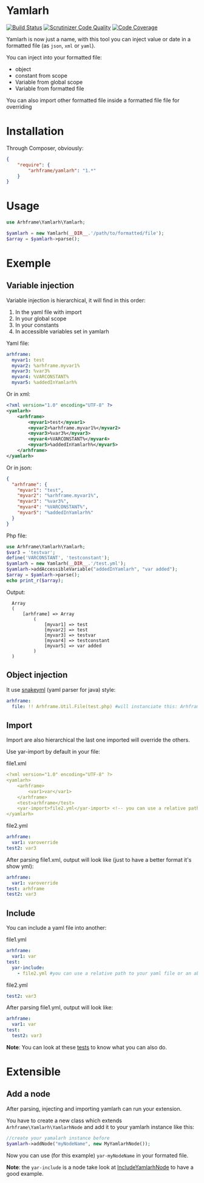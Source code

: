 Yamlarh
=======
[![Build Status](https://travis-ci.org/arhframe/yamlarh.svg)](https://travis-ci.org/arhframe/yamlarh) [![Scrutinizer Code Quality](https://scrutinizer-ci.com/g/arhframe/yamlarh/badges/quality-score.png?b=master)](https://scrutinizer-ci.com/g/arhframe/yamlarh/?branch=master) [![Code Coverage](https://scrutinizer-ci.com/g/arhframe/yamlarh/badges/coverage.png?b=master)](https://scrutinizer-ci.com/g/arhframe/yamlarh/?branch=master)

Yamlarh is now just a name, with this tool you can inject value or date in a formatted file (as `json`, `xml` or `yaml`).

You can inject into your formatted file:
  * object
  * constant from scope 
  * Variable from global scope
  * Variable from formatted file

You can also import other formatted file inside a formatted file file for overriding

Installation
=======

Through Composer, obviously:

```json
{
    "require": {
        "arhframe/yamlarh": "1.*"
    }
}
```

Usage
========

```php
use Arhframe\Yamlarh\Yamlarh;

$yamlarh = new Yamlarh(__DIR__.'/path/to/formatted/file');
$array = $yamlarh->parse();
```

Exemple
=========

Variable injection
---------

Variable injection is hierarchical, it will find in this order:
  1. In the yaml file with import
  2. In your global scope
  3. In your constants
  4. In accessible variables set in yamlarh

Yaml file:
```yml
arhframe:
  myvar1: test
  myvar2: %arhframe.myvar1%
  myvar3: %var3%
  myvar4: %VARCONSTANT%
  myvar5: %addedInYamlarh%
```

Or in xml:
```xml
<?xml version="1.0" encoding="UTF-8" ?>
<yamlarh>
    <arhframe>
        <myvar1>test</myvar1>
        <myvar2>%arhframe.myvar1%</myvar2>
        <myvar3>%var3%</myvar3>
        <myvar4>%VARCONSTANT%</myvar4>
        <myvar5>%addedInYamlarh%</myvar5>
    </arhframe>
</yamlarh>
```

Or in json:
```json
{
  "arhframe": {
    "myvar1": "test",
    "myvar2": "%arhframe.myvar1%",
    "myvar3": "%var3%",
    "myvar4": "%VARCONSTANT%",
    "myvar5": "%addedInYamlarh%"
  }
}
```

Php file:
```php
use Arhframe\Yamlarh\Yamlarh;
$var3 = 'testvar';
define('VARCONSTANT', 'testconstant');
$yamlarh = new Yamlarh(__DIR__.'/test.yml');
$yamlarh->addAccessibleVariable("addedInYamlarh", "var added");
$array = $yamlarh->parse();
echo print_r($array);
```

Output:
```
  Array
  (
      [arhframe] => Array
          (
              [myvar1] => test
              [myvar2] => test
              [myvar3] => testvar
              [myvar4] => testconstant
              [myvar5] => var added
          )
  )
```

Object injection
---------
It use [snakeyml](https://code.google.com/p/snakeyaml/wiki/Documentation#Compact_Object_Notation) (yaml parser for java) style:
```yml
arhframe:
  file: !! Arhframe.Util.File(test.php) #will instanciate this: Arhframe\Util\File('test.php') in file var after parsing
```

Import
---------
Import are also hierarchical the last one imported will override the others.

Use yar-import by default in your file:

file1.xml
```yml
<?xml version="1.0" encoding="UTF-8" ?>
<yamlarh>
    <arhframe>
        <var1>var</var1>
    </arhframe>
    <test>arhframe</test>
    <yar-import>file2.yml</yar-import> <!-- you can use a relative path to your yaml file or an absolute -->
</yamlarh>
```

file2.yml
```yml
arhframe:
  var1: varoverride
test2: var3
```

After parsing file1.xml, output will look like (just to have a better format it's show yml):
```yml
arhframe:
  var1: varoverride
test: arhframe
test2: var3
```

Include
---------
You can include a yaml file into another:

file1.yml
```yml
arhframe:
  var1: var
test:
  yar-include:
    - file2.yml #you can use a relative path to your yaml file or an absolute
```

file2.yml
```yml
test2: var3
```

After parsing file1.yml, output will look like:
```yml
arhframe:
  var1: var
test:
  test2: var3
```

**Note**: You can look at these [tests](https://github.com/arhframe/yamlarh/blob/master/tests/Arhframe/Yamlarh/YamlarhTest.php) to know what you can also do.

Extensible
==========

Add a node
----------
After parsing, injecting and importing yamlarh can run your extension.

You have to create a new class which extends `Arhframe\Yamlarh\YamlarhNode` and add it to your yamlarh instance like this:
```php
//create your yamalarh instance before
$yamlarh->addNode("myNodeName", new MyYamlarhNode());
```
Now you can use (for this example) `yar-myNodeName` in your formated file.

**Note**: the `yar-include` is a node take look at [IncludeYamlarhNode](https://github.com/arhframe/yamlarh/blob/master/src/Arhframe/Yamlarh/YamlarhNode/IncludeYamlarhNode.php) to have a good example.

